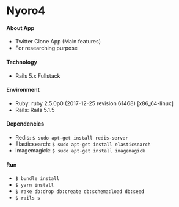 # Nyoro4

#### About App
* Twitter Clone App (Main features)
* For researching purpose

#### Technology
* Rails 5.x Fullstack

#### Environment
* Ruby: ruby 2.5.0p0 (2017-12-25 revision 61468) [x86_64-linux]
* Rails: Rails 5.1.5

#### Dependencies
* Redis: `$ sudo apt-get install redis-server`
* Elasticsearch: `$ sudo apt-get install elasticsearch`
* imagemagick: `$ sudo apt-get install imagemagick`

#### Run
* `$ bundle install`
* `$ yarn install`
* `$ rake db:drop db:create db:schema:load db:seed`
* `$ rails s`
